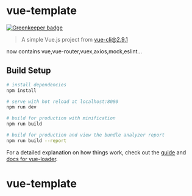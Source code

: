 # vue-template

[![Greenkeeper badge](https://badges.greenkeeper.io/yinshuxun/vue-template.svg)](https://greenkeeper.io/)

> A simple Vue.js project from vue-cli@2.9.1

now contains vue,vue-router,vuex,axios,mock,eslint...

## Build Setup

``` bash
# install dependencies
npm install

# serve with hot reload at localhost:8080
npm run dev

# build for production with minification
npm run build

# build for production and view the bundle analyzer report
npm run build --report
```

For a detailed explanation on how things work, check out the [guide](http://vuejs-templates.github.io/webpack/) and [docs for vue-loader](http://vuejs.github.io/vue-loader).
# vue-template
